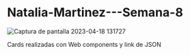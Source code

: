 # Natalia-Martinez---Semana-8
![Captura de pantalla 2023-04-18 131727](https://user-images.githubusercontent.com/81645472/232867735-68f1dfbd-005a-4ce1-8122-3bf2a5eadf9e.jpg)

Cards realizadas con Web components y link de JSON
